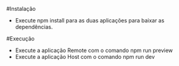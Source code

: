 #Instalação
- Execute npm install para as duas aplicações para baixar as dependências.

#Execução
- Execute a aplicação Remote com o comando npm run preview
- Execute a aplicação Host com o comando npm run dev
